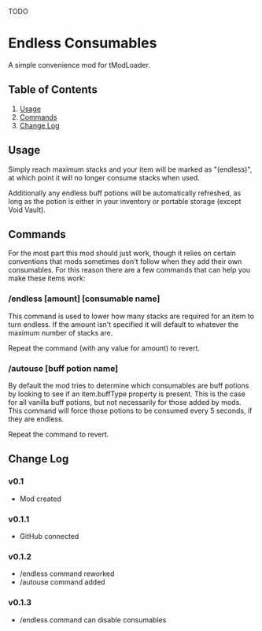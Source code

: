 TODO

# Endless Consumables

A simple convenience mod for tModLoader.

## Table of Contents

1. [Usage](#usage)
2. [Commands](#commands)
3. [Change Log](#commands)

## Usage

Simply reach maximum stacks and your item will be marked as "(endless)", at which point it will no longer consume stacks when used.

Additionally any endless buff potions will be automatically refreshed, as long as the potion is either in your inventory or portable storage (except Void Vault).

## Commands

For the most part this mod should just work, though it relies on certain conventions that mods sometimes don't follow when they add their own consumables. For this reason there are a few commands that can help you make these items work:

### /endless [amount] [consumable name]

This command is used to lower how many stacks are required for an item to turn endless. If the amount isn't specified it will default to whatever the maximum number of stacks are.

Repeat the command (with any value for amount) to revert.

### /autouse [buff potion name]

By default the mod tries to determine which consumables are buff potions by looking to see if an item.buffType property is present. This is the case for all vanilla buff potions, but not necessarily for those added by mods. This command will force those potions to be consumed every 5 seconds, if they are endless.

Repeat the command to revert.

## Change Log

### v0.1
- Mod created
### v0.1.1
- GitHub connected
### v0.1.2
- /endless command reworked
- /autouse command added
### v0.1.3
- /endless command can disable consumables